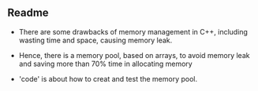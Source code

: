 ## Readme

-	There are some drawbacks of memory management in C++, including wasting time and space, causing memory leak.

-	Hence, there is a memory pool, based on arrays, to avoid memory leak and saving more than 70% time in allocating memory

- 'code' is about how to creat and test the memory pool.
